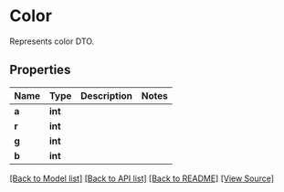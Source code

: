# Color
Represents color DTO.

## Properties
Name | Type | Description | Notes
------------ | ------------- | ------------- | -------------
**a** | **int** |  | 
**r** | **int** |  | 
**g** | **int** |  | 
**b** | **int** |  | 

[[Back to Model list]](../README.md#documentation-for-models) [[Back to API list]](../README.md#documentation-for-api-endpoints) [[Back to README]](../README.md) [[View Source]](../src/Aspose/PDF/Model/Color.php)

